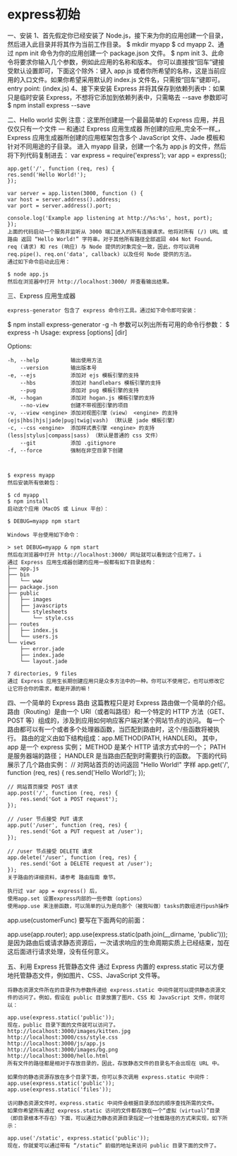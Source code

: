 # express初始
一、安装
    1、首先假定你已经安装了 Node.js，接下来为你的应用创建一个目录，然后进入此目录并将其作为当前工作目录。
    $ mkdir myapp
    $ cd myapp
    2、通过 npm init 命令为你的应用创建一个 package.json 文件。
    $ npm init
    3、此命令将要求你输入几个参数，例如此应用的名称和版本。 你可以直接按“回车”键接受默认设置即可，下面这个除外：键入 app.js 或者你所希望的名称，这是当前应用的入口文件。如果你希望采用默认的 index.js 文件名，只需按“回车”键即可。
    entry point: (index.js)
    4、接下来安装 Express 并将其保存到依赖列表中：如果只是临时安装 Express，不想将它添加到依赖列表中，只需略去 --save 参数即可
    $ npm install express --save
    
    
二、Hello world 实例
    注意：这里所创建是一个最最简单的 Express 应用，并且仅仅只有一个文件 — 和通过 Express 应用生成器 所创建的应用_完全不一样_，Express 应用生成器所创建的应用框架包含多个 JavaScript 文件、Jade 模板和针对不同用途的子目录。
    进入 myapp 目录，创建一个名为 app.js 的文件，然后将下列代码复制进去：
    var express = require('express');
    var app = express();

    app.get('/', function (req, res) {
    res.send('Hello World!');
    });

    var server = app.listen(3000, function () {
    var host = server.address().address;
    var port = server.address().port;

    console.log('Example app listening at http://%s:%s', host, port);
    });
    上面的代码启动一个服务并监听从 3000 端口进入的所有连接请求。他将对所有 (/) URL 或 路由 返回 “Hello World!” 字符串。对于其他所有路径全部返回 404 Not Found。
    req (请求) 和 res (响应) 与 Node 提供的对象完全一致，因此，你可以调用 req.pipe()、req.on('data', callback) 以及任何 Node 提供的方法。
    通过如下命令启动此应用：

    $ node app.js
    然后在浏览器中打开 http://localhost:3000/ 并查看输出结果。

三、Express 应用生成器

    express-generator 包含了 express 命令行工具。通过如下命令即可安装：
   $ npm install express-generator -g
   -h 参数可以列出所有可用的命令行参数：
   $ express -h
   Usage: express [options] [dir]

   Options:

    -h, --help          输出使用方法
        --version       输出版本号
    -e, --ejs           添加对 ejs 模板引擎的支持
        --hbs           添加对 handlebars 模板引擎的支持
        --pug           添加对 pug 模板引擎的支持
    -H, --hogan         添加对 hogan.js 模板引擎的支持
        --no-view       创建不带视图引擎的项目
    -v, --view <engine> 添加对视图引擎（view） <engine> 的支持 (ejs|hbs|hjs|jade|pug|twig|vash) （默认是 jade 模板引擎）
    -c, --css <engine>  添加样式表引擎 <engine> 的支持 (less|stylus|compass|sass) （默认是普通的 css 文件）
        --git           添加 .gitignore
    -f, --force         强制在非空目录下创建
    
    
    
    $ express myapp
    然后安装所有依赖包：

    $ cd myapp 
    $ npm install
    启动这个应用（MacOS 或 Linux 平台）：

    $ DEBUG=myapp npm start

    Windows 平台使用如下命令：

    > set DEBUG=myapp & npm start
    然后在浏览器中打开 http://localhost:3000/ 网址就可以看到这个应用了。i
    通过 Express 应用生成器创建的应用一般都有如下目录结构：
    ├── app.js
    ├── bin
    │   └── www
    ├── package.json
    ├── public
    │   ├── images
    │   ├── javascripts
    │   └── stylesheets
    │       └── style.css
    ├── routes
    │   ├── index.js
    │   └── users.js
    └── views
        ├── error.jade
        ├── index.jade
        └── layout.jade

    7 directories, 9 files
    通过 Express 应用生长期创建应用只是众多方法中的一种。你可以不使用它，也可以修改它让它符合你的需求，都是开源的嘛！

四、一个简单的 Express 路由
    这篇教程只是对 Express 路由做一个简单的介绍。路由（Routing）是由一个 URI（或者叫路径）和一个特定的 HTTP 方法（GET、POST 等）组成的，涉及到应用如何响应客户端对某个网站节点的访问。
    每一个路由都可以有一个或者多个处理器函数，当匹配到路由时，这个/些函数将被执行。
    路由的定义由如下结构组成：app.METHOD(PATH, HANDLER)。
    其中，app 是一个 express 实例；
    METHOD 是某个 HTTP 请求方式中的一个；
    PATH 是服务器端的路径；
    HANDLER 是当路由匹配到时需要执行的函数。
    下面的代码展示了几个路由实例：
    // 对网站首页的访问返回 "Hello World!" 字样
    app.get('/', function (req, res) {
        res.send('Hello World!');
    });

    // 网站首页接受 POST 请求
    app.post('/', function (req, res) {
        res.send('Got a POST request');
    });

    // /user 节点接受 PUT 请求
    app.put('/user', function (req, res) {
        res.send('Got a PUT request at /user');
    });

    // /user 节点接受 DELETE 请求
    app.delete('/user', function (req, res) {
        res.send('Got a DELETE request at /user');
    });
    关于路由的详细资料，请参考 路由指南 章节。
    
    执行过 var app = express() 后，
    使用app.set 设置express内部的一些参数（options）
    使用app.use 来注册函数，可以简单的认为是向那个（被我叫做）tasks的数组进行push操作
app.use(customerFunc) 要写在下面两句的前面：

app.use(app.router);
app.use(express.static(path.join(__dirname, 'public')));
是因为路由后或请求静态资源后，一次请求响应的生命周期实质上已经结束，加在这后面进行请求处理，没有任何意义。

五、利用 Express 托管静态文件
    通过 Express 内置的 express.static 可以方便地托管静态文件，例如图片、CSS、JavaScript 文件等。

    将静态资源文件所在的目录作为参数传递给 express.static 中间件就可以提供静态资源文件的访问了。例如，假设在 public 目录放置了图片、CSS 和 JavaScript 文件，你就可以：

    app.use(express.static('public'));
    现在，public 目录下面的文件就可以访问了。
    http://localhost:3000/images/kitten.jpg
    http://localhost:3000/css/style.css
    http://localhost:3000/js/app.js
    http://localhost:3000/images/bg.png
    http://localhost:3000/hello.html
    所有文件的路径都是相对于存放目录的，因此，存放静态文件的目录名不会出现在 URL 中。
    
    如果你的静态资源存放在多个目录下面，你可以多次调用 express.static 中间件：
    app.use(express.static('public'));
    app.use(express.static('files'));

    访问静态资源文件时，express.static 中间件会根据目录添加的顺序查找所需的文件。
    如果你希望所有通过 express.static 访问的文件都存放在一个“虚拟（virtual）”目录（即目录根本不存在）下面，可以通过为静态资源目录指定一个挂载路径的方式来实现，如下所示：

    app.use('/static', express.static('public'));
    现在，你就爱可以通过带有 “/static” 前缀的地址来访问 public 目录下面的文件了。
